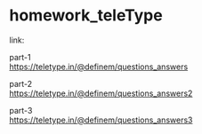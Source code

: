 # homework_teleType
link:

part-1
<br>
https://teletype.in/@definem/questions_answers

part-2
<br>
https://teletype.in/@definem/questions_answers2

part-3
<br>
https://teletype.in/@definem/questions_answers3
